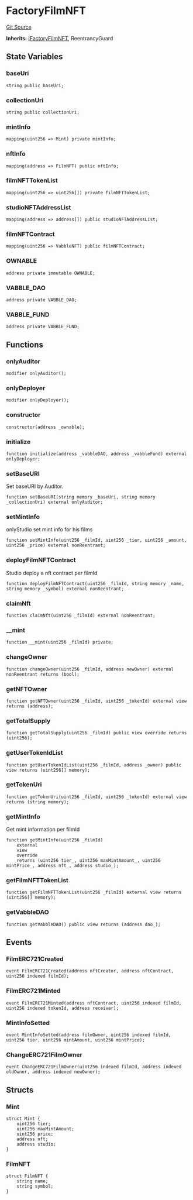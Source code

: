 # FactoryFilmNFT
[Git Source](https://github.com/Mill1995/VABDAO/blob/df9d3dbfaf61478d7e8a6f44f0a92a8ebe82bada/contracts/dao/FactoryFilmNFT.sol)

**Inherits:**
[IFactoryFilmNFT](/contracts/interfaces/IFactoryFilmNFT.sol/interface.IFactoryFilmNFT.md), ReentrancyGuard


## State Variables
### baseUri

```solidity
string public baseUri;
```


### collectionUri

```solidity
string public collectionUri;
```


### mintInfo

```solidity
mapping(uint256 => Mint) private mintInfo;
```


### nftInfo

```solidity
mapping(address => FilmNFT) public nftInfo;
```


### filmNFTTokenList

```solidity
mapping(uint256 => uint256[]) private filmNFTTokenList;
```


### studioNFTAddressList

```solidity
mapping(address => address[]) public studioNFTAddressList;
```


### filmNFTContract

```solidity
mapping(uint256 => VabbleNFT) public filmNFTContract;
```


### OWNABLE

```solidity
address private immutable OWNABLE;
```


### VABBLE_DAO

```solidity
address private VABBLE_DAO;
```


### VABBLE_FUND

```solidity
address private VABBLE_FUND;
```


## Functions
### onlyAuditor


```solidity
modifier onlyAuditor();
```

### onlyDeployer


```solidity
modifier onlyDeployer();
```

### constructor


```solidity
constructor(address _ownable);
```

### initialize


```solidity
function initialize(address _vabbleDAO, address _vabbleFund) external onlyDeployer;
```

### setBaseURI

Set baseURI by Auditor.


```solidity
function setBaseURI(string memory _baseUri, string memory _collectionUri) external onlyAuditor;
```

### setMintInfo

onlyStudio set mint info for his films


```solidity
function setMintInfo(uint256 _filmId, uint256 _tier, uint256 _amount, uint256 _price) external nonReentrant;
```

### deployFilmNFTContract

Studio deploy a nft contract per filmId


```solidity
function deployFilmNFTContract(uint256 _filmId, string memory _name, string memory _symbol) external nonReentrant;
```

### claimNft


```solidity
function claimNft(uint256 _filmId) external nonReentrant;
```

### __mint


```solidity
function __mint(uint256 _filmId) private;
```

### changeOwner


```solidity
function changeOwner(uint256 _filmId, address newOwner) external nonReentrant returns (bool);
```

### getNFTOwner


```solidity
function getNFTOwner(uint256 _filmId, uint256 _tokenId) external view returns (address);
```

### getTotalSupply


```solidity
function getTotalSupply(uint256 _filmId) public view override returns (uint256);
```

### getUserTokenIdList


```solidity
function getUserTokenIdList(uint256 _filmId, address _owner) public view returns (uint256[] memory);
```

### getTokenUri


```solidity
function getTokenUri(uint256 _filmId, uint256 _tokenId) external view returns (string memory);
```

### getMintInfo

Get mint information per filmId


```solidity
function getMintInfo(uint256 _filmId)
    external
    view
    override
    returns (uint256 tier_, uint256 maxMintAmount_, uint256 mintPrice_, address nft_, address studio_);
```

### getFilmNFTTokenList


```solidity
function getFilmNFTTokenList(uint256 _filmId) external view returns (uint256[] memory);
```

### getVabbleDAO


```solidity
function getVabbleDAO() public view returns (address dao_);
```

## Events
### FilmERC721Created

```solidity
event FilmERC721Created(address nftCreator, address nftContract, uint256 indexed filmId);
```

### FilmERC721Minted

```solidity
event FilmERC721Minted(address nftContract, uint256 indexed filmId, uint256 indexed tokenId, address receiver);
```

### MintInfoSetted

```solidity
event MintInfoSetted(address filmOwner, uint256 indexed filmId, uint256 tier, uint256 mintAmount, uint256 mintPrice);
```

### ChangeERC721FilmOwner

```solidity
event ChangeERC721FilmOwner(uint256 indexed filmId, address indexed oldOwner, address indexed newOwner);
```

## Structs
### Mint

```solidity
struct Mint {
    uint256 tier;
    uint256 maxMintAmount;
    uint256 price;
    address nft;
    address studio;
}
```

### FilmNFT

```solidity
struct FilmNFT {
    string name;
    string symbol;
}
```

